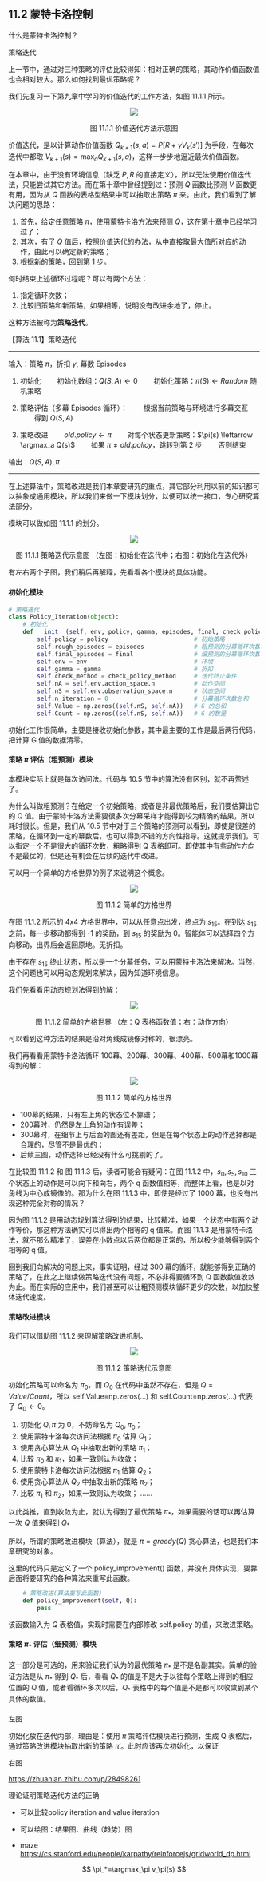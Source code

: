 
## 11.2 蒙特卡洛控制

什么是蒙特卡洛控制？


策略迭代


上一节中，通过对三种策略的评估比较得知：相对正确的策略，其动作价值函数值也会相对较大。那么如何找到最优策略呢？

我们先复习一下第九章中学习的价值迭代的工作方法，如图 11.1.1 所示。

<center>
<img src='./img/ValueIteration.png'>

图 11.1.1 价值迭代方法示意图
</center>

价值迭代，是以计算动作价值函数 $Q_{k+1}(s,a)=P[R+\gamma V_k(s')]$ 为手段，在每次迭代中都取 $V_{k+1}(s)=\max_a Q_{k+1}(s,a)$，这样一步步地逼近最优价值函数。

在本章中，由于没有环境信息（缺乏 $P,R$ 的直接定义），所以无法使用价值迭代法，只能尝试其它方法。而在第十章中曾经提到过：预测 $Q$ 函数比预测 $V$ 函数更有用，因为从 $Q$ 函数的表格型结果中可以抽取出策略 $\pi$ 来。由此，我们看到了解决问题的思路：

1. 首先，给定任意策略 $\pi$，使用蒙特卡洛方法来预测 $Q$，这在第十章中已经学习过了；
2. 其次，有了 $Q$ 值后，按照价值迭代的办法，从中直接取最大值所对应的动作，由此可以确定新的策略；
3. 根据新的策略，回到第 1 步。

何时结束上述循环过程呢？可以有两个方法：

1. 指定循环次数；
2. 比较旧策略和新策略，如果相等，说明没有改进余地了，停止。

这种方法被称为**策略迭代**。





【算法 11.1】策略迭代

----

输入：策略 $\pi$，折扣 $\gamma$, 幕数 Episodes

1. 初始化
　　初始化数组：$Q(S,A) \leftarrow 0$
　　初始化策略：$\pi(S) \leftarrow Random$ 随机策略

2. 策略评估（多幕 Episodes 循环）：
　　根据当前策略与环境进行多幕交互
　　得到 $Q(S,A)$
3. 策略改进
　　$old.policy \leftarrow \pi$
　　对每个状态更新策略：$\pi(s) \leftarrow \argmax_a Q(s)$
　　如果 $\pi \ne old.policy$，跳转到第 2 步
　　否则结束

输出：$Q(S,A), \pi$


----

在上述算法中，策略改进是我们本章要研究的重点，其它部分利用以前的知识都可以抽象成通用模块，所以我们来做一下模块划分，以便可以统一接口，专心研究算法部分。

模块可以做如图 11.1.1 的划分。


<center>
<img src="./img/PolicyIterationFlow.png">

图 11.1.1 策略迭代示意图
（左图：初始化在迭代中；右图：初始化在迭代外）
</center>

有左右两个子图，我们稍后再解释，先看看各个模块的具体功能。

#### 初始化模块

```python
# 策略迭代
class Policy_Iteration(object):
    # 初始化
    def __init__(self, env, policy, gamma, episodes, final, check_policy_method=0):
        self.policy = policy                        # 初始策略
        self.rough_episodes = episodes              # 粗预测的分幕循环次数
        self.final_episodes = final                 # 细预测的分幕循环次数
        self.env = env                              # 环境
        self.gamma = gamma                          # 折扣
        self.check_method = check_policy_method     # 迭代终止条件
        self.nA = self.env.action_space.n           # 动作空间
        self.nS = self.env.observation_space.n      # 状态空间
        self.n_iteration = 0                        # 分幕循环次数总和
        self.Value = np.zeros((self.nS, self.nA))   # G 的总和
        self.Count = np.zeros((self.nS, self.nA))   # G 的数量
```

初始化工作很简单，主要是接收初始化参数，其中最主要的工作是最后两行代码，把计算 G 值的数据清零。

#### 策略 $\pi$ 评估（粗预测）模块

本模块实际上就是每次访问法。代码与 10.5 节中的算法没有区别，就不再赘述了。

为什么叫做粗预测？在给定一个初始策略，或者是非最优策略后，我们要估算出它的 Q 值。由于蒙特卡洛方法需要很多次分幕采样才能得到较为精确的结果，所以耗时很长。但是，我们从 10.5 节中对于三个策略的预测可以看到，即使是很差的策略，在循环到一定的幕数后，也可以得到不错的方向性指导。这就提示我们，可以指定一个不是很大的循环次数，粗略得到 Q 表格即可。即使其中有些动作方向不是最优的，但是还有机会在后续的迭代中改进。

可以用一个简单的方格世界的例子来说明这个概念。


<center>
<img src="./img/GridWorld44.png">

图 11.1.2 简单的方格世界
</center>




在图 11.1.2 所示的 4x4 方格世界中，可以从任意点出发，终点为 $s_{15}$。在到达 $s_{15}$ 之前，每一步移动都得到 -1 的奖励，到 $s_{15}$ 的奖励为 0。智能体可以选择四个方向移动，出界后会返回原地。无折扣。

由于存在 $s_{15}$ 终止状态，所以是一个分幕任务，可以用蒙特卡洛法来解决。当然，这个问题也可以用动态规划来解决，因为知道环境信息。

我们先看看用动态规划法得到的解：

<center>
<img src="./img/GridWorld44_DP.png">

图 11.1.2 简单的方格世界
（左：Q 表格函数值；右：动作方向）
</center>

可以看到这种方法的结果是沿对角线成镜像对称的，很漂亮。

我们再看看用蒙特卡洛法循环 100幕、200幕、300幕、400幕、500幕和1000幕得到的解：

<center>
<img src="./img/GridWorld44_MC.png">

图 11.1.2 简单的方格世界
</center>

- 100幕的结果，只有左上角的状态位不靠谱；
- 200幕时，仍然是左上角的动作有误差；
- 300幕时，在细节上与后面的图还有差距，但是在每个状态上的动作选择都是合理的，尽管不是最优的；
- 后续三图，动作选择已经没有什么可挑剔的了。

在比较图 11.1.2 和 图 11.1.3 后，读者可能会有疑问：在图 11.1.2 中，$s_0,s_5,s_{10}$ 三个状态上的动作是可以向下和向右，两个 q 函数值相等，而整体上看，也是以对角线为中心成镜像的。那为什么在图 11.1.3 中，即使是经过了 1000 幕，也没有出现这种完全对称的情况？

因为图 11.1.2 是用动态规划算法得到的结果，比较精准，如果一个状态中有两个动作等价，那这种方法确实可以得出两个相等的 q 值来。而图 11.1.3 是用蒙特卡洛法，就不那么精准了，误差在小数点以后两位都是正常的，所以极少能够得到两个相等的 q 值。

回到我们向解决的问题上来，事实证明，经过 300 幕的循环，就能够得到正确的策略了，在此之上继续做策略迭代没有问题，不必非得要循环到 Q 函数数值收敛为止。而在实际的应用中，我们甚至可以让粗预测模块循环更少的次数，以加快整体迭代速度。



#### 策略改进模块

我们可以借助图 11.1.2 来理解策略改进机制。

<center>
<img src="./img/PolicyIteration.png">

图 11.1.2 策略迭代示意图
</center>

初始化策略可以命名为 $\pi_0$，而 $Q_0$ 在代码中虽然不存在，但是 $Q=Value/Count$，所以 self.Value=np.zeros(...) 和 self.Count=np.zeros(...) 代表了 $Q_0 \leftarrow 0$。

1. 初始化 $Q, \pi$ 为 0，不妨命名为 $Q_0, \pi_0$；
2. 使用蒙特卡洛每次访问法根据 $\pi_0$ 估算 $Q_1$；
3. 使用贪心算法从 $Q_1$ 中抽取出新的策略 $\pi_1$；
4. 比较 $\pi_0$ 和 $\pi_1$，如果一致则认为收敛；
5. 使用蒙特卡洛每次访问法根据 $\pi_1$ 估算 $Q_2$；
6. 使用贪心算法从 $Q_2$ 中抽取出新的策略 $\pi_2$；
7. 比较 $\pi_1$ 和 $\pi_2$，如果一致则认为收敛；
......

以此类推，直到收敛为止，就认为得到了最优策略 $\pi_*$，如果需要的话可以再估算一次 $Q$ 值来得到 $Q_*$

所以，所谓的策略改进模块（算法），就是 $\pi=greedy(Q)$ 贪心算法，也是我们本章研究的对象。

这里的代码只是定义了一个 policy_improvement() 函数，并没有具体实现，要靠后面将要研究的各种算法来重写此函数。

```python
    # 策略改进(算法重写此函数)
    def policy_improvement(self, Q):
        pass
```

该函数输入为 $Q$ 表格值，实现时需要在内部修改 self.policy 的值，来改进策略。


#### 策略 $\pi_*$ 评估（细预测）模块

这一部分是可选的，用来验证我们认为的最优策略 $\pi_*$ 是不是名副其实。简单的验证方法是从 $\pi_*$ 得到 $Q_*$ 后，看看 $Q_*$ 的值是不是大于以往每个策略上得到的相应位置的 $Q$ 值，或者看循环多次以后，$Q_*$ 表格中的每个值是不是都可以收敛到某个具体的数值。


#### 



左图

初始化放在迭代内部，理由是：使用 $\pi$ 策略评估模块进行预测，生成 Q 表格后，通过策略改进模块抽取出新的策略 $\pi'$。此时应该再次初始化，以保证

右图






https://zhuanlan.zhihu.com/p/28498261

理论证明策略迭代方法的正确

- 可以比较policy iteration and value iteration
- 可以绘图：结果图、曲线（趋势）图

- maze  https://cs.stanford.edu/people/karpathy/reinforcejs/gridworld_dp.html

$$
\pi_*=\argmax_\pi v_\pi(s)
$$



